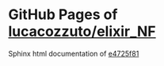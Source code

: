 GitHub Pages of [lucacozzuto/elixir_NF](https://github.com/lucacozzuto/elixir_NF.git)
===
Sphinx html documentation of [e4725f81](https://github.com/lucacozzuto/elixir_NF/tree/e4725f81c56143f8930e428a1d04b82016fd6cda)
